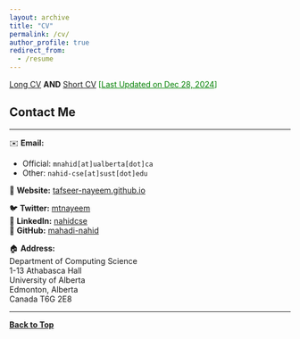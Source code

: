 ```yaml
---
layout: archive
title: "CV"
permalink: /cv/
author_profile: true
redirect_from:
  - /resume
---
```

<p>
  <a href="https://tafseer-nayeem.github.io/files/mahadi_cv.pdf" target="_blank" title="Long CV">Long CV</a>
  <strong>AND</strong>
  <a href="https://tafseer-nayeem.github.io/files/mahadi_cv.pdf" target="_blank" title="Short CV">Short CV</a>
  <span style="color:green;">[<ins>Last Updated on Dec 28, 2024</ins>]</span>
</p>


## Contact Me

---

✉️ **Email:**  
- Official: `mnahid[at]ualberta[dot]ca`  
- Other: `nahid-cse[at]sust[dot]edu`

🔗 **Website:** [tafseer-nayeem.github.io](https://mahadi-nahid.github.io/)

🐦 **Twitter:** [mtnayeem](https://twitter.com/mhn_nahid)  
🔗 **LinkedIn:** [nahidcse](https://www.linkedin.com/in/nahidcse/)  
🐙 **GitHub:** [mahadi-nahid](https://github.com/mahadi-nahid)

🏠 **Address:**  
Department of Computing Science  
1-13 Athabasca Hall  
University of Alberta  
Edmonton, Alberta  
Canada T6G 2E8  



----------------------------------------

<!-- 
{% include base_path %}

Education
======
* MSc(Thes.) in Computing Science, University of Alberta, 2024 (expected)
* BSc in Computer Science and Engineering, Shahjalal University of Science and Technology, 2016

Work experience
======
* Teaching Assistant
  * CMPUT 291 

Skills
======
* LLM
* IR
* NLP

Publications
======
* [**TabSQLify: Enhancing Reasoning Capabilities of LLMs Through Table Decomposition **]()<br/>
📰 <span style ="color:Maroon"> Accepted for publication at **NAACL 2024** &nbsp; </span> [<span style ="color:DarkBlue"> [Link] </span>](https://2024.naacl.org) <br/>
👨‍💻  **Md Mahadi Hasan Nahid**, Davood Rafeie <br/>
👉 [![Paper](https://img.shields.io/badge/Paper-blue)](https://2024.naacl.org) -->


[**Back to Top**](#)